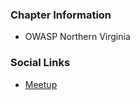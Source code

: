### Chapter Information
* OWASP Northern Virginia

### Social Links
* [Meetup](https://www.meetup.com/OWASP-Northern-Virginia-Chapter/)

